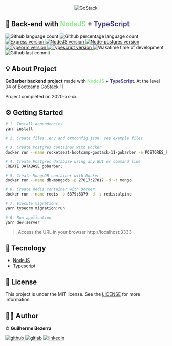<p align="center">
    <img alt="GoStack" src="https://i.lensdump.com/i/jCEM0c.png" />
</p>

## :rocket: Back-end with <span style="color:lightgreen;">NodeJS</span> + <span style="color:darkslateblue;">TypeScript</span>

<p align="left">
    <img alt="Github language count" src="https://img.shields.io/github/languages/count/gbdsantos/nodejs-bootcamp-gostack-11-gobarber">

  <img alt="Github percentage language count" src="https://img.shields.io/github/languages/top/gbdsantos/nodejs-bootcamp-gostack-11-gobarber">

  <a href="http://expressjs.com/">
    <img alt="Express version" src="https://img.shields.io/github/package-json/dependency-version/gbdsantos/nodejs-bootcamp-gostack-11-gobarber/express">
  </a>

  <a href="https://nodejs.org/en/">
    <img alt="NodeJS version" src="https://img.shields.io/badge/nodejs-v12.16.1%20LTS-brightgreen">
  </a>

  <a href="https://node-postgres.com/">
    <img alt="Node-postgres version" src="https://img.shields.io/github/package-json/dependency-version/gbdsantos/nodejs-bootcamp-gostack-11-gobarber/pg">
  </a>

  <a href="https://typeorm.io/#/">
    <img alt="Typeorm version" src="https://img.shields.io/github/package-json/dependency-version/gbdsantos/nodejs-bootcamp-gostack-11-gobarber/typeorm">
  </a>

  <a href="https://www.typescriptlang.org/">
    <img alt="Typescript version" src="https://img.shields.io/github/package-json/dependency-version/gbdsantos/nodejs-bootcamp-gostack-11-gobarber/dev/typescript">
  </a>

  <img alt="Wakatime time of development" src="https://wakatime.com/badge/github/gbdsantos/nodejs-bootcamp-gostack-11-gobarber.svg">

  <img alt="Github last commit" src="https://img.shields.io/github/last-commit/gbdsantos/nodejs-bootcamp-gostack-11-gobarber">
</p>

## :bulb: About Project

**GoBarber backend project** made with <span style="color:lightgreen; font-weight:bold;">**NodeJS**</span> + <span style="color:darkslateblue; font-weight:bold;">**TypeScript**</span>. At the level 04 of Bootcamp GoStack 11.

Project completed on 2020-xx-xx.

## :gear: Getting Started

```Bash
# 1. Install dependencies
yarn install

# 2. Create files .env and ormconfig.json, see example files

# 3. Create Postgres container with Docker
docker run --name rocketseat-bootcamp-gostack-11-gobarber -e POSTGRES_PASSWORD=docker -p 5432:5432 -d postgres

# 4. Create Postgres database using any GUI or command line
CREATE DATABASE gobarber;

# 5. Create MongoDB container with Docker
docker run --name db-mongodb -p 27017:27017 -d -t mongo

# 6. Create Redis container with Docker
docker run --name redis -p 6379:6379 -d -t redis:alpine

# 7. Execute migrations
yarn typeorm migration:run

# 8. Run application
yarn dev:server
```

> Access the URL in your browser http://localhost:3333

## :wrench: Tecnology

- [NodeJS](https://nodejs.org/)
- [Typescript](https://www.typescriptlang.org/)

## :memo: License

This project is under the MIT license. See the [LICENSE](https://github.com/gbdsantos/bootcamp-gostack-gobarber-frontend/blob/master/LICENSE) for more information.

## :man_astronaut: Author

©️ **Guilherme Bezerra**

[![github](http://ap.imagensbrasil.org/images/2018/12/10/github-logo-1.png) ](http://www.github.com/gbdsantos)
[![gitlab](http://ap.imagensbrasil.org/images/2018/12/10/gitlab-32.png)](https://gitlab.com/gbdsantos1)
[![linkedin](http://ap.imagensbrasil.org/images/2018/12/10/linkedin-1.png)](https://www.linkedin.com/in/gbdsantos/)
